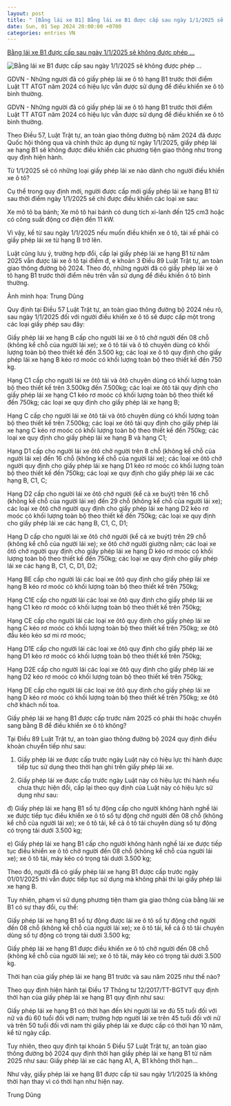 ```yaml
---
layout: post
title: " [Bằng lái xe B1] Bằng lái xe B1 được cấp sau ngày 1/1/2025 sẽ không được phép ..."
date: Sun, 01 Sep 2024 20:00:00 +0700
categories: entries VN
---
```

[Bằng lái xe B1 được cấp sau ngày 1/1/2025 sẽ không được phép ...](https://giaoduc.net.vn/bang-lai-xe-b1-duoc-cap-sau-ngay-112025-se-khong-duoc-phep-dieu-khien-xe-o-to-post245254.gd)

![Bằng lái xe B1 được cấp sau ngày 1/1/2025 sẽ không được phép ...](https://img.giaoduc.net.vn/1200x630/Uploaded/2024/cadwpmdwp/2024_09_01/gdvn-anh-gplx-6126-8573.png)

GDVN - Những người đã có giấy phép lái xe ô tô hạng B1 trước thời điểm Luật TT ATGT năm 2024 có hiệu lực vẫn được sử dụng để điều khiển xe ô tô bình thường.

GDVN - Những người đã có giấy phép lái xe ô tô hạng B1 trước thời điểm Luật TT ATGT năm 2024 có hiệu lực vẫn được sử dụng để điều khiển xe ô tô bình thường.

Theo Điều 57, Luật Trật tự, an toàn giao thông đường bộ năm 2024 đã được Quốc hội thông qua và chính thức áp dụng từ ngày 1/1/2025, giấy phép lái xe hạng B1 sẽ không được điều khiển các phương tiện giao thông như trong quy định hiện hành.

Từ 1/1/2025 sẽ có những loại giấy phép lái xe nào dành cho người điều khiển xe ô tô?

Cụ thể trong quy định mới, người được cấp mới giấy phép lái xe hạng B1 từ sau thời điểm ngày 1/1/2025 sẽ chỉ được điều khiển các loại xe sau:

Xe mô tô ba bánh; Xe mô tô hai bánh có dung tích xi-lanh đến 125 cm3 hoặc có công suất động cơ điện đến 11 kW.

Vì vậy, kể từ sau ngày 1/1/2025 nếu muốn điều khiển xe ô tô, tài xế phải có giấy phép lái xe từ hạng B trở lên.

Luật cũng lưu ý, trường hợp đổi, cấp lại giấy phép lái xe hạng B1 từ năm 2025 vẫn được lái xe ô tô tại điểm đ, e khoản 3 Điều 89 Luật Trật tự, an toàn giao thông đường bộ 2024. Theo đó, những người đã có giấy phép lái xe ô tô hạng B1 trước thời điểm nêu trên vẫn sử dụng để điều khiển ô tô bình thường.

Ảnh minh họa: Trung Dũng

Quy định tại Điều 57 Luật Trật tự, an toàn giao thông đường bộ 2024 nêu rõ, sau ngày 1/1/2025 đối với người điều khiển xe ô tô sẽ được cấp một trong các loại giấy phép sau đây:

Giấy phép lái xe hạng B cấp cho người lái xe ô tô chở người đến 08 chỗ (không kể chỗ của người lái xe); xe ô tô tải và ô tô chuyên dùng có khối lượng toàn bộ theo thiết kế đến 3.500 kg; các loại xe ô tô quy định cho giấy phép lái xe hạng B kéo rơ moóc có khối lượng toàn bộ theo thiết kế đến 750 kg.

Hạng C1 cấp cho người lái xe ôtô tải và ôtô chuyên dùng có khối lượng toàn bộ theo thiết kế trên 3.500kg đến 7.500kg; các loại xe ôtô tải quy định cho giấy phép lái xe hạng C1 kéo rơ moóc có khối lượng toàn bộ theo thiết kế đến 750kg; các loại xe quy định cho giấy phép lái xe hạng B;

Hạng C cấp cho người lái xe ôtô tải và ôtô chuyên dùng có khối lượng toàn bộ theo thiết kế trên 7.500kg; các loại xe ôtô tải quy định cho giấy phép lái xe hạng C kéo rơ moóc có khối lượng toàn bộ theo thiết kế đến 750kg; các loại xe quy định cho giấy phép lái xe hạng B và hạng C1;

Hạng D1 cấp cho người lái xe ôtô chở người trên 8 chỗ (không kể chỗ của người lái xe) đến 16 chỗ (không kể chỗ của người lái xe); các loại xe ôtô chở người quy định cho giấy phép lái xe hạng D1 kéo rơ moóc có khối lượng toàn bộ theo thiết kế đến 750kg; các loại xe quy định cho giấy phép lái xe các hạng B, C1, C;

Hạng D2 cấp cho người lái xe ôtô chở người (kể cả xe buýt) trên 16 chỗ (không kể chỗ của người lái xe) đến 29 chỗ (không kể chỗ của người lái xe); các loại xe ôtô chở người quy định cho giấy phép lái xe hạng D2 kéo rơ moóc có khối lượng toàn bộ theo thiết kế đến 750kg; các loại xe quy định cho giấy phép lái xe các hạng B, C1, C, D1;

Hạng D cấp cho người lái xe ôtô chở người (kể cả xe buýt) trên 29 chỗ (không kể chỗ của người lái xe); xe ôtô chở người giường nằm; các loại xe ôtô chở người quy định cho giấy phép lái xe hạng D kéo rơ moóc có khối lượng toàn bộ theo thiết kế đến 750kg; các loại xe quy định cho giấy phép lái xe các hạng B, C1, C, D1, D2;

Hạng BE cấp cho người lái các loại xe ôtô quy định cho giấy phép lái xe hạng B kéo rơ moóc có khối lượng toàn bộ theo thiết kế trên 750kg;



Hạng C1E cấp cho người lái các loại xe ôtô quy định cho giấy phép lái xe hạng C1 kéo rơ moóc có khối lượng toàn bộ theo thiết kế trên 750kg;

Hạng CE cấp cho người lái các loại xe ôtô quy định cho giấy phép lái xe hạng C kéo rơ moóc có khối lượng toàn bộ theo thiết kế trên 750kg; xe ôtô đầu kéo kéo sơ mi rơ moóc;

Hạng D1E cấp cho người lái các loại xe ôtô quy định cho giấy phép lái xe hạng D1 kéo rơ moóc có khối lượng toàn bộ theo thiết kế trên 750kg;

Hạng D2E cấp cho người lái các loại xe ôtô quy định cho giấy phép lái xe hạng D2 kéo rơ moóc có khối lượng toàn bộ theo thiết kế trên 750kg;

Hạng DE cấp cho người lái các loại xe ôtô quy định cho giấy phép lái xe hạng D kéo rơ moóc có khối lượng toàn bộ theo thiết kế trên 750kg; xe ôtô chở khách nối toa.

Giấy phép lái xe hạng B1 được cấp trước năm 2025 có phải thi hoặc chuyển sang bằng B để điều khiển xe ô tô không?

Tại Điều 89 Luật Trật tự, an toàn giao thông đường bộ 2024 quy định điều khoản chuyển tiếp như sau:

1. Giấy phép lái xe được cấp trước ngày Luật này có hiệu lực thi hành được tiếp tục sử dụng theo thời hạn ghi trên giấy phép lái xe.

2. Giấy phép lái xe được cấp trước ngày Luật này có hiệu lực thi hành nếu chưa thực hiện đổi, cấp lại theo quy định của Luật này có hiệu lực sử dụng như sau:

đ) Giấy phép lái xe hạng B1 số tự động cấp cho người không hành nghề lái xe được tiếp tục điều khiển xe ô tô số tự động chở người đến 08 chỗ (không kể chỗ của người lái xe); xe ô tô tải, kể cả ô tô tải chuyên dùng số tự động có trọng tải dưới 3.500 kg;

e) Giấy phép lái xe hạng B1 cấp cho người không hành nghề lái xe được tiếp tục điều khiển xe ô tô chở người đến 08 chỗ (không kể chỗ của người lái xe); xe ô tô tải, máy kéo có trọng tải dưới 3.500 kg;

Theo đó, người đã có giấy phép lái xe hạng B1 được cấp trước ngày 01/01/2025 thì vẫn được tiếp tục sử dụng mà không phải thi lại giấy phép lái xe hạng B.

Tuy nhiên, phạm vi sử dụng phương tiện tham gia giao thông của bằng lái xe B1 có sự thay đổi, cụ thể:

Giấy phép lái xe hạng B1 số tự động được lái xe ô tô số tự động chở người đến 08 chỗ (không kể chỗ của người lái xe); xe ô tô tải, kể cả ô tô tải chuyên dùng số tự động có trọng tải dưới 3.500 kg;

Giấy phép lái xe hạng B1 được điều khiển xe ô tô chở người đến 08 chỗ (không kể chỗ của người lái xe); xe ô tô tải, máy kéo có trọng tải dưới 3.500 kg.

Thời hạn của giấy phép lái xe hạng B1 trước và sau năm 2025 như thế nào?

Theo quy định hiện hành tại Điều 17 Thông tư 12/2017/TT-BGTVT quy định thời hạn của giấy phép lái xe hạng B1 quy định như sau:

Giấy phép lái xe hạng B1 có thời hạn đến khi người lái xe đủ 55 tuổi đối với nữ và đủ 60 tuổi đối với nam; trường hợp người lái xe trên 45 tuổi đối với nữ và trên 50 tuổi đối với nam thì giấy phép lái xe được cấp có thời hạn 10 năm, kể từ ngày cấp.

Tuy nhiên, theo quy định tại khoản 5 Điều 57 Luật Trật tự, an toàn giao thông đường bộ 2024 quy định thời hạn giấy phép lái xe hạng B1 từ năm 2025 như sau: Giấy phép lái xe các hạng A1, A, B1 không thời hạn...

Như vậy, giấy phép lái xe hạng B1 được cấp từ sau ngày 1/1/2025 là không thời hạn thay vì có thời hạn như hiện nay.

Trung Dũng

